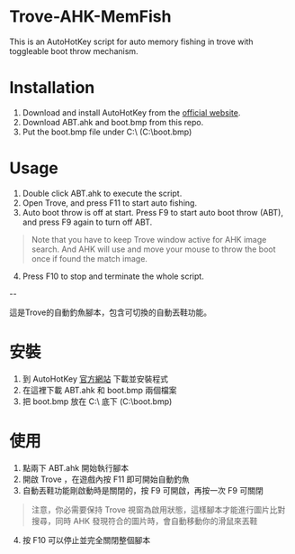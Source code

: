 # Trove-AHK-MemFish
This is an AutoHotKey script for auto memory fishing in trove with toggleable boot throw mechanism.

# Installation
1. Download and install AutoHotKey from the [official website](http://www.autohotkey.com/).
2. Download ABT.ahk and boot.bmp from this repo.
3. Put the boot.bmp file under C:\  (C:\boot.bmp)

# Usage
1. Double click ABT.ahk to execute the script.
2. Open Trove, and press F11 to start auto fishing.
3. Auto boot throw is off at start.  Press F9 to start auto boot throw (ABT), and press F9 again to turn off ABT.
> Note that you have to keep Trove window active for AHK image search.  And AHK will use and move your mouse to throw the boot once if found the match image.

4. Press F10 to stop and terminate the whole script.

--

這是Trove的自動釣魚腳本，包含可切換的自動丟鞋功能。

# 安裝
1. 到 AutoHotKey [官方網站](http://www.autohotkey.com/) 下載並安裝程式
2. 在這裡下載 ABT.ahk 和 boot.bmp 兩個檔案
3. 把 boot.bmp 放在 C:\ 底下  (C:\boot.bmp)

# 使用
1. 點兩下 ABT.ahk 開始執行腳本
2. 開啟 Trove ，在遊戲內按 F11 即可開始自動釣魚
3. 自動丟鞋功能剛啟動時是關閉的，按 F9 可開啟，再按一次 F9 可關閉
> 注意，你必需要保持 Trove 視窗為啟用狀態，這樣腳本才能進行圖片比對搜尋，同時 AHK 發現符合的圖片時，會自動移動你的滑鼠來丟鞋

4. 按 F10 可以停止並完全關閉整個腳本
